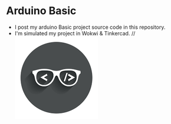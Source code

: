 # Arduino Basic
- I post my arduino Basic project source code in this repository.
- I'm simulated my project in Wokwi & Tinkercad.
//![alt text](https://github.com/Murugavel14/Arduino/blob/main/images.png)
